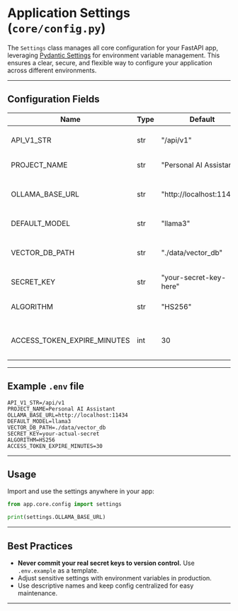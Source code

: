 # Application Settings (`core/config.py`)

The `Settings` class manages all core configuration for your FastAPI app, leveraging [Pydantic Settings](https://docs.pydantic.dev/latest/concepts/pydantic_settings/) for environment variable management. This ensures a clear, secure, and flexible way to configure your application across different environments.

---

## Configuration Fields

| Name                        | Type    | Default                    | Description                                 |
|-----------------------------|---------|----------------------------|---------------------------------------------|
| API_V1_STR                  | str     | "/api/v1"                  | Base path for API versioning                |
| PROJECT_NAME                | str     | "Personal AI Assistant"    | Name of the project                         |
| OLLAMA_BASE_URL             | str     | "http://localhost:11434"   | Base URL for the Ollama server              |
| DEFAULT_MODEL               | str     | "llama3"                   | Default AI model                            |
| VECTOR_DB_PATH              | str     | "./data/vector_db"          | Path to the vector database directory       |
| SECRET_KEY                  | str     | "your-secret-key-here"      | Secret key for auth       |
| ALGORITHM                   | str     | "HS256"                     | Algorithm for JWT signing                   |
| ACCESS_TOKEN_EXPIRE_MINUTES | int     | 30                         | Access token expiration (in minutes)        |

---

## Example `.env` file

```
API_V1_STR=/api/v1
PROJECT_NAME=Personal AI Assistant
OLLAMA_BASE_URL=http://localhost:11434
DEFAULT_MODEL=llama3
VECTOR_DB_PATH=./data/vector_db
SECRET_KEY=your-actual-secret
ALGORITHM=HS256
ACCESS_TOKEN_EXPIRE_MINUTES=30
```

---

## Usage

Import and use the settings anywhere in your app:

```python
from app.core.config import settings

print(settings.OLLAMA_BASE_URL)
```

---

## Best Practices

- **Never commit your real secret keys to version control.** Use `.env.example` as a template.
- Adjust sensitive settings with environment variables in production.
- Use descriptive names and keep config centralized for easy maintenance.

---


